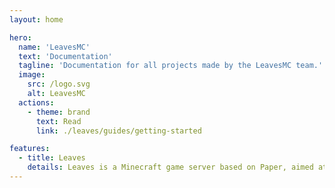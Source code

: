 ```yaml
---
layout: home

hero:
  name: 'LeavesMC'
  text: 'Documentation'
  tagline: 'Documentation for all projects made by the LeavesMC team.'
  image:
    src: /logo.svg
    alt: LeavesMC
  actions:
    - theme: brand
      text: Read
      link: ./leaves/guides/getting-started

features:
  - title: Leaves
    details: Leaves is a Minecraft game server based on Paper, aimed at repairing broken vanilla properties.
---
```

